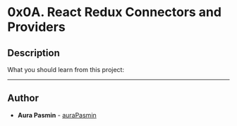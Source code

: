 # 0x0A. React Redux Connectors and Providers

## Description

What you should learn from this project:

---
## Author
* **Aura Pasmin** - [auraPasmin](https://github.com/auraPasmin)
